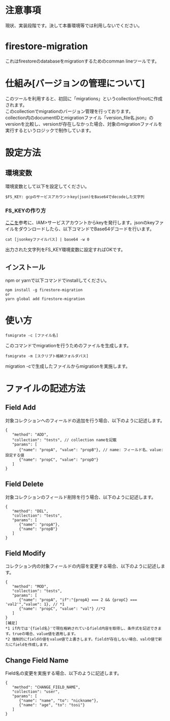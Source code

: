 # 注意事項
現状、実装段階です。決して本番環境等では利用しないでください。

# firestore-migration
これはfirestoreのdatabaseをmigrationするためのcomman lineツールです。  

# 仕組み[バージョンの管理について]
このツールを利用すると、初回に「migrations」というcollectionがrootに作成されます。  
このcollectionでmigrationのバージョン管理を行っております。  
collection内のdocumentIDとmigrationファイル「version_file名.json」のversionを比較し、versionが存在しなかった場合、対象のmigrationファイルを実行するというロジックで制作しています。  

# 設定方法
## 環境変数
環境変数として以下を設定してください。  

```
$FS_KEY: gcpのサービスアカウントkey(json)をBase64でdecodeした文字列
```

### FS_KEYの作り方
[ここを](https://cloud.google.com/iam/docs/creating-managing-service-account-keys?hl=ja)参考に、IAM>サービスアカウントからkeyを発行します。jsonのkeyファイルをダウンロードしたら、以下コマンドでBase64デコードを行います。

```
cat [jsonkeyファイルパス] | base64 -w 0
```

出力された文字列をFS_KEY環境変数に設定すればOKです。

## インストール
npm or yarnで以下コマンドでinstallしてください。

```
npm install -g firestore-migration
or
yarn global add firestore-migration
```

# 使い方

```
fsmigrate -c [ファイル名]
```
このコマンドでmigrationを行うためのファイルを生成します。

```
fsmigrate -m [スクリプト格納フォルダパス]
```
migration -cで生成したファイルからmigrationを実施します。

# ファイルの記述方法
## Field Add
対象コレクションへのフィールドの追加を行う場合、以下のように記述します。  

```
{
   "method": "ADD",
   "collection": "tests", // collection nameを記載
   "params": [
      {"name": "propA", "value": "propB"}, // name: フィールド名、value:設定する値
      {"name": "propC", "value": "propD"}
   ]
}
```

## Field Delete
対象コレクションのフィールド削除を行う場合、以下のように記述します。

```
{
   "method": "DEL",
   "collection": "tests",
   "params": [
      {"name": "propA"},
      {"name": "propB"}
   ]
}
```

## Field Modify
コレクション内の対象フィールドの内容を変更する場合、以下のように記述します。

```
{
   "method": "MOD",
   "collection": "tests",
   "params": [
      {"name": "propA", "if":"{propA} === 2 && {propC} === 'val2'","value": 1}, // *1
      {"name": "propC", "value": "val"} //*2
   ]
}
[補足]
*1 if内では'{field名}'で現在格納されているfield内容を取得し、条件式を記述できます。trueの場合、value値を適用します。
*2 強制的にfieldの値をvalue値で上書きします。fieldが存在しない場合、valの値で新たにfieldを作成します。
```

## Change Field Name
Field名の変更を実施する場合、以下のように記述します。

```
{
   "method": "CHANGE_FIELD_NAME",
   "collection": "user",
   "params": [
      {"name": "name", "to": "nickname"},
      {"name": "age", "to": "tosi"}
   ]
}
```
